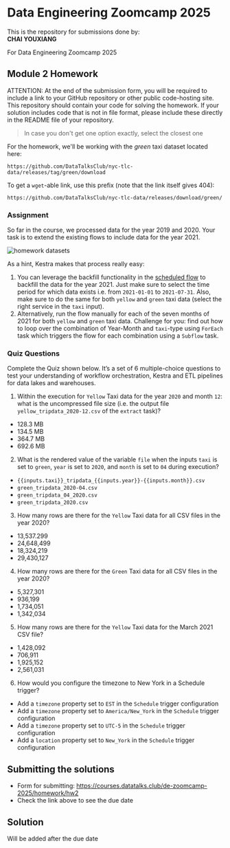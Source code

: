 # Data Engineering Zoomcamp 2025

This is the repository for submissions done by: </br>
**CHAI YOUXIANG**

For Data Engineering Zoomcamp 2025

## Module 2 Homework

ATTENTION: At the end of the submission form, you will be required to include a link to your GitHub repository or other public code-hosting site. This repository should contain your code for solving the homework. If your solution includes code that is not in file format, please include these directly in the README file of your repository.

> In case you don't get one option exactly, select the closest one

For the homework, we'll be working with the _green_ taxi dataset located here:

`https://github.com/DataTalksClub/nyc-tlc-data/releases/tag/green/download`

To get a `wget`-able link, use this prefix (note that the link itself gives 404):

`https://github.com/DataTalksClub/nyc-tlc-data/releases/download/green/`

### Assignment

So far in the course, we processed data for the year 2019 and 2020. Your task is to extend the existing flows to include data for the year 2021.

![homework datasets](../../../02-workflow-orchestration/images/homework.png)

As a hint, Kestra makes that process really easy:

1. You can leverage the backfill functionality in the [scheduled flow](../../../02-workflow-orchestration/flows/06_gcp_taxi_scheduled.yaml) to backfill the data for the year 2021. Just make sure to select the time period for which data exists i.e. from `2021-01-01` to `2021-07-31`. Also, make sure to do the same for both `yellow` and `green` taxi data (select the right service in the `taxi` input).
2. Alternatively, run the flow manually for each of the seven months of 2021 for both `yellow` and `green` taxi data. Challenge for you: find out how to loop over the combination of Year-Month and `taxi`-type using `ForEach` task which triggers the flow for each combination using a `Subflow` task.

### Quiz Questions

Complete the Quiz shown below. It’s a set of 6 multiple-choice questions to test your understanding of workflow orchestration, Kestra and ETL pipelines for data lakes and warehouses.

1. Within the execution for `Yellow` Taxi data for the year `2020` and month `12`: what is the uncompressed file size (i.e. the output file `yellow_tripdata_2020-12.csv` of the `extract` task)?

-   128.3 MB
-   134.5 MB
-   364.7 MB
-   692.6 MB

2. What is the rendered value of the variable `file` when the inputs `taxi` is set to `green`, `year` is set to `2020`, and `month` is set to `04` during execution?

-   `{{inputs.taxi}}_tripdata_{{inputs.year}}-{{inputs.month}}.csv`
-   `green_tripdata_2020-04.csv`
-   `green_tripdata_04_2020.csv`
-   `green_tripdata_2020.csv`

3. How many rows are there for the `Yellow` Taxi data for all CSV files in the year 2020?

-   13,537.299
-   24,648,499
-   18,324,219
-   29,430,127

4. How many rows are there for the `Green` Taxi data for all CSV files in the year 2020?

-   5,327,301
-   936,199
-   1,734,051
-   1,342,034

5. How many rows are there for the `Yellow` Taxi data for the March 2021 CSV file?

-   1,428,092
-   706,911
-   1,925,152
-   2,561,031

6. How would you configure the timezone to New York in a Schedule trigger?

-   Add a `timezone` property set to `EST` in the `Schedule` trigger configuration
-   Add a `timezone` property set to `America/New_York` in the `Schedule` trigger configuration
-   Add a `timezone` property set to `UTC-5` in the `Schedule` trigger configuration
-   Add a `location` property set to `New_York` in the `Schedule` trigger configuration

## Submitting the solutions

-   Form for submitting: https://courses.datatalks.club/de-zoomcamp-2025/homework/hw2
-   Check the link above to see the due date

## Solution

Will be added after the due date
